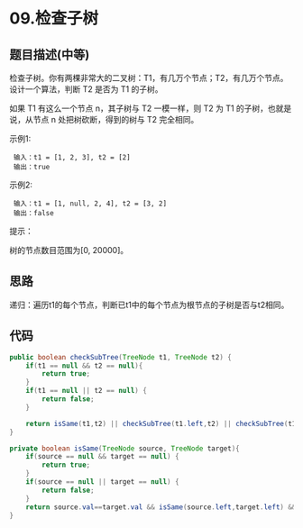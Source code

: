 # 09.检查子树

## 题目描述(中等)

检查子树。你有两棵非常大的二叉树：T1，有几万个节点；T2，有几万个节点。设计一个算法，判断 T2 是否为 T1 的子树。

如果 T1 有这么一个节点 n，其子树与 T2 一模一样，则 T2 为 T1 的子树，也就是说，从节点 n 处把树砍断，得到的树与 T2 完全相同。

示例1:

```text
 输入：t1 = [1, 2, 3], t2 = [2]
 输出：true
```

示例2:

```text
 输入：t1 = [1, null, 2, 4], t2 = [3, 2]
 输出：false
```

提示：

树的节点数目范围为[0, 20000]。

## 思路

递归：遍历t1的每个节点，判断已t1中的每个节点为根节点的子树是否与t2相同。

## 代码

```java
public boolean checkSubTree(TreeNode t1, TreeNode t2) {
    if(t1 == null && t2 == null){
        return true;
    }
    if(t1 == null || t2 == null) {
        return false;
    }

    return isSame(t1,t2) || checkSubTree(t1.left,t2) || checkSubTree(t1.right,t2);
}

private boolean isSame(TreeNode source, TreeNode target){
    if(source == null && target == null) {
        return true;
    }
    if(source == null || target == null) {
        return false;
    }
    return source.val==target.val && isSame(source.left,target.left) && isSame(source.right,target.right);
}
```

